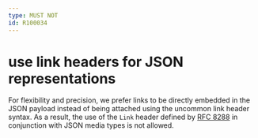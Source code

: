 ```yaml
---
type: MUST NOT
id: R100034
---
```


# use link headers for JSON representations

For flexibility and precision, we prefer links to be directly embedded in the JSON payload instead of being attached using the uncommon link header syntax.
As a result, the use of the `Link` header defined by [RFC 8288](https://tools.ietf.org/html/rfc8288#section-3) in conjunction with JSON media types is not allowed.
